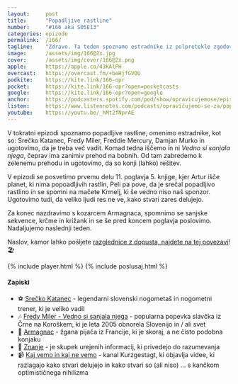 ```yaml
---
layout: 	post
title:  	"Popadljive rastline"
number: 	"#166 aka S05E13"
categories:	epizode
permalink:	/166/
tagline: 	"Zdravo. Ta teden spoznamo estradnike iz polpretekle zgodovine in popadljive rastline. Ne pozabimo niti na krčmo in kozarec grenkega."
image:		/assets/img/166@2x.jpg
cover:		/assets/img/cover/166@2x.png
apple:		https://apple.co/43KAlPH
overcast:	https://overcast.fm/+beHjfGVOU
podkite:	https://kite.link/166-opr
pocket:		https://kite.link/166-opr?open=pocketcasts
google:		https://kite.link/166-opr?open=google
anchor:		https://podcasters.spotify.com/pod/show/opravicujemose/episodes/Popadljive-rastline-e27i5uv
listen:		https://www.listennotes.com/podcasts/opravičujemo-se-za/popadljive-rastline-73TjykgP4Ep/embed/
youtube:	https://youtu.be/_hMt2fNprAE
---
```


V tokratni epizodi spoznamo popadljive rastline, omenimo estradnike, kot so: Srečko Katanec, Fredy Miler, Freddie Mercury, Damjan Murko in ugotovimo, da je treba več vadit. Komad tedna iščemo in ni *Vedno si sanjala njega*, čeprav ima zanimiv prehod na bobnih. Od tam zabredemo k zelenemu prehodu in ugotovimo, da so konji (lahko) rešitev.

V epizodi se posvetimo prvemu delu 11. poglavja 5. knjige, kjer Artur išče planet, ki nima popoadljivih rastlin, Peli pa pove, da je srečal popadljivo rastlino in se spomni na mačete Krmelj, ki še vedno niso naš sponzor. Ugotovimo tudi, da veliko ljudi res ne ve, kako stvari zares delujejo. 

Za konec nazdravimo s kozarcem Armagnaca, spomnimo se sanjske sekvence, krčme in križank in se še pred koncem poglavja poslovimo. Nadaljujemo naslednji teden. 

Naslov, kamor lahko pošljete [razglednice z dopusta, najdete na tej povezavi](https://opravicujemo.se/163/)! 🏖️

{% include player.html %}
{% include poslusaj.html %}

<!--break-->

#### Zapiski

- ⚽️ [Srečko Katanec](https://en.wikipedia.org/wiki/Sre%C4%8Dko_Katanec) - legendarni slovenski nogometaš in nogometni trener, ki je veliko vadil
- 🎶 [Fredy Miler - Vedno si sanjala njega](https://www.youtube.com/watch?v=5xUdGwh0pyA) - popularna popevka slavčka iz  Črne na Koroškem, ki je leta 2005 obnorela Slovenijo in / ali svet
- 🥃 [Armagnac](https://en.wikipedia.org/wiki/Armagnac) - žgana pijača iz Francije, ki je skoraj, a ne čisto podobna konjaku
- 🧪 [Znanje](https://sl.wikipedia.org/wiki/Znanje) - je skupek urejenih informacij, ki privedejo do razumevanja
- 📹 [Kaj vemo in kaj ne vemo](https://www.youtube.com/@kurzgesagt) - kanal Kurzgestagt, ki objavlja videe, ki razlagajo kako stvari delujejo in kako stvari so (ali niso) ... s kančkom optimističnega nihilizma